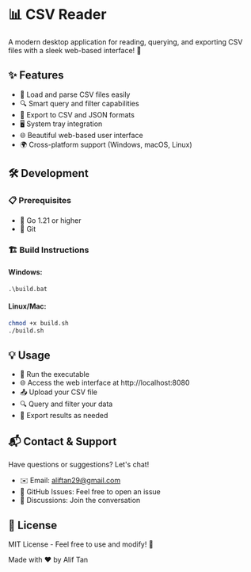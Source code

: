 # 📊 CSV Reader

A modern desktop application for reading, querying, and exporting CSV files with a sleek web-based interface! 🚀

## ✨ Features

- 📁 Load and parse CSV files easily
- 🔍 Smart query and filter capabilities
- 💾 Export to CSV and JSON formats
- 🖥️ System tray integration
- 🌐 Beautiful web-based user interface
- 🌍 Cross-platform support (Windows, macOS, Linux)

## 🛠️ Development

### 📋 Prerequisites

- 🔧 Go 1.21 or higher
- 🔄 Git

### 🏗️ Build Instructions

#### Windows:
```batch
.\build.bat
```

#### Linux/Mac:
```bash
chmod +x build.sh
./build.sh
```

## 💡 Usage

- 🚀 Run the executable
- 🌐 Access the web interface at http://localhost:8080
- 📤 Upload your CSV file
- 🔍 Query and filter your data
- 💾 Export results as needed

## 📬 Contact & Support
Have questions or suggestions? Let's chat!

- ✉️ Email: aliftan29@gmail.com
- 🐙 GitHub Issues: Feel free to open an issue
- 💬 Discussions: Join the conversation

## 📜 License
MIT License - Feel free to use and modify! 🎉

Made with ❤️ by Alif Tan